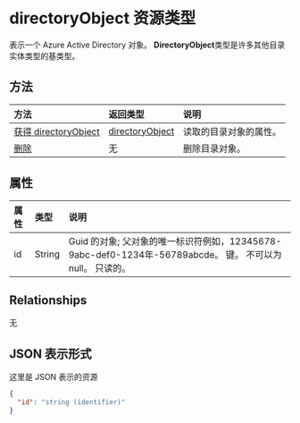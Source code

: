 # <a name="directoryobject-resource-type"></a>directoryObject 资源类型

表示一个 Azure Active Directory 对象。 **DirectoryObject**类型是许多其他目录实体类型的基类型。


## <a name="methods"></a>方法

| 方法       | 返回类型  |说明|
|:---------------|:--------|:----------|
|[获得 directoryObject](../api/directoryobject_get.md) | [directoryObject](directoryobject.md) |读取的目录对象的属性。|
|[删除](../api/directoryobject_delete.md) | 无 |删除目录对象。 |


## <a name="properties"></a>属性
| 属性     | 类型   |说明|
|:---------------|:--------|:----------|
|id|String|Guid 的对象; 父对象的唯一标识符例如，12345678-9abc-def0-1234年-56789abcde。 键。 不可以为 null。 只读的。|

## <a name="relationships"></a>Relationships
无


## <a name="json-representation"></a>JSON 表示形式

这里是 JSON 表示的资源

<!-- {
  "blockType": "resource",
  "optionalProperties": [

  ],
  "keyProperty": "id",
  "@odata.type": "microsoft.graph.directoryObject"
}-->

```json
{
  "id": "string (identifier)"
}

```

<!-- uuid: 8fcb5dbc-d5aa-4681-8e31-b001d5168d79
2015-10-25 14:57:30 UTC -->
<!-- {
  "type": "#page.annotation",
  "description": "directoryObject resource",
  "keywords": "",
  "section": "documentation",
  "tocPath": ""
}-->
